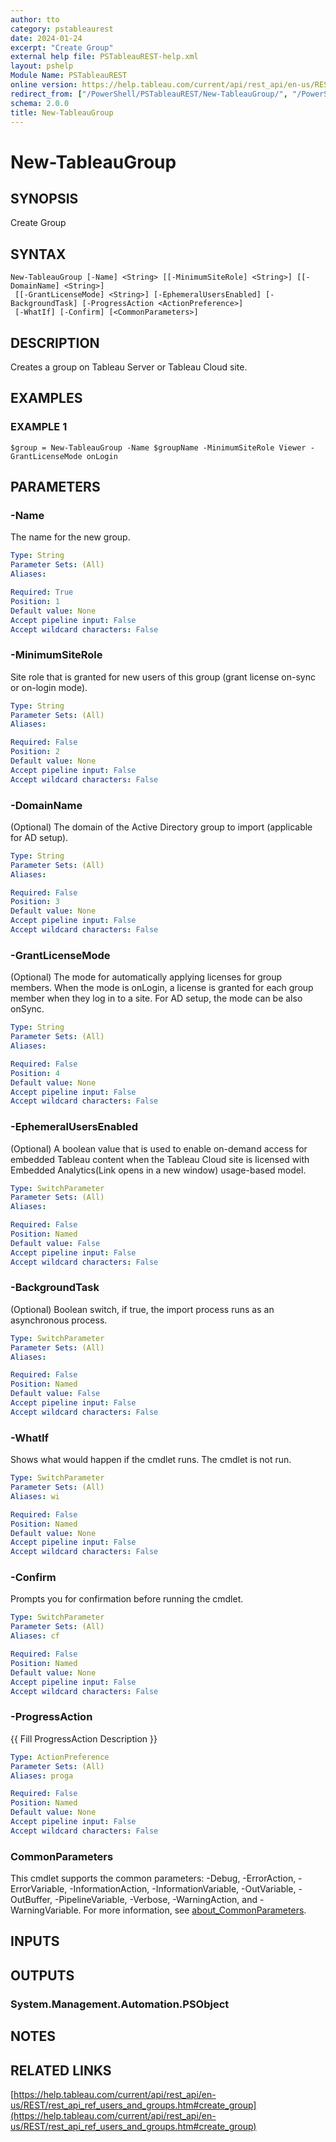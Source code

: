 ```yaml
---
author: tto
category: pstableaurest
date: 2024-01-24
excerpt: "Create Group"
external help file: PSTableauREST-help.xml
layout: pshelp
Module Name: PSTableauREST
online version: https://help.tableau.com/current/api/rest_api/en-us/REST/rest_api_ref_users_and_groups.htm#create_group
redirect_from: ["/PowerShell/PSTableauREST/New-TableauGroup/", "/PowerShell/PSTableauREST/new-tableaugroup/", "/PowerShell/new-tableaugroup/"]
schema: 2.0.0
title: New-TableauGroup
---
```


# New-TableauGroup

## SYNOPSIS
Create Group

## SYNTAX

```
New-TableauGroup [-Name] <String> [[-MinimumSiteRole] <String>] [[-DomainName] <String>]
 [[-GrantLicenseMode] <String>] [-EphemeralUsersEnabled] [-BackgroundTask] [-ProgressAction <ActionPreference>]
 [-WhatIf] [-Confirm] [<CommonParameters>]
```

## DESCRIPTION
Creates a group on Tableau Server or Tableau Cloud site.

## EXAMPLES

### EXAMPLE 1
```
$group = New-TableauGroup -Name $groupName -MinimumSiteRole Viewer -GrantLicenseMode onLogin
```

## PARAMETERS

### -Name
The name for the new group.

```yaml
Type: String
Parameter Sets: (All)
Aliases:

Required: True
Position: 1
Default value: None
Accept pipeline input: False
Accept wildcard characters: False
```

### -MinimumSiteRole
Site role that is granted for new users of this group (grant license on-sync or on-login mode).

```yaml
Type: String
Parameter Sets: (All)
Aliases:

Required: False
Position: 2
Default value: None
Accept pipeline input: False
Accept wildcard characters: False
```

### -DomainName
(Optional) The domain of the Active Directory group to import (applicable for AD setup).

```yaml
Type: String
Parameter Sets: (All)
Aliases:

Required: False
Position: 3
Default value: None
Accept pipeline input: False
Accept wildcard characters: False
```

### -GrantLicenseMode
(Optional) The mode for automatically applying licenses for group members.
When the mode is onLogin, a license is granted for each group member when they log in to a site.
For AD setup, the mode can be also onSync.

```yaml
Type: String
Parameter Sets: (All)
Aliases:

Required: False
Position: 4
Default value: None
Accept pipeline input: False
Accept wildcard characters: False
```

### -EphemeralUsersEnabled
(Optional) A boolean value that is used to enable on-demand access for embedded Tableau content when the
Tableau Cloud site is licensed with Embedded Analytics(Link opens in a new window) usage-based model.

```yaml
Type: SwitchParameter
Parameter Sets: (All)
Aliases:

Required: False
Position: Named
Default value: False
Accept pipeline input: False
Accept wildcard characters: False
```

### -BackgroundTask
(Optional) Boolean switch, if true, the import process runs as an asynchronous process.

```yaml
Type: SwitchParameter
Parameter Sets: (All)
Aliases:

Required: False
Position: Named
Default value: False
Accept pipeline input: False
Accept wildcard characters: False
```

### -WhatIf
Shows what would happen if the cmdlet runs.
The cmdlet is not run.

```yaml
Type: SwitchParameter
Parameter Sets: (All)
Aliases: wi

Required: False
Position: Named
Default value: None
Accept pipeline input: False
Accept wildcard characters: False
```

### -Confirm
Prompts you for confirmation before running the cmdlet.

```yaml
Type: SwitchParameter
Parameter Sets: (All)
Aliases: cf

Required: False
Position: Named
Default value: None
Accept pipeline input: False
Accept wildcard characters: False
```

### -ProgressAction
{{ Fill ProgressAction Description }}

```yaml
Type: ActionPreference
Parameter Sets: (All)
Aliases: proga

Required: False
Position: Named
Default value: None
Accept pipeline input: False
Accept wildcard characters: False
```

### CommonParameters
This cmdlet supports the common parameters: -Debug, -ErrorAction, -ErrorVariable, -InformationAction, -InformationVariable, -OutVariable, -OutBuffer, -PipelineVariable, -Verbose, -WarningAction, and -WarningVariable. For more information, see [about_CommonParameters](http://go.microsoft.com/fwlink/?LinkID=113216).

## INPUTS

## OUTPUTS

### System.Management.Automation.PSObject
## NOTES

## RELATED LINKS

[https://help.tableau.com/current/api/rest_api/en-us/REST/rest_api_ref_users_and_groups.htm#create_group](https://help.tableau.com/current/api/rest_api/en-us/REST/rest_api_ref_users_and_groups.htm#create_group)

